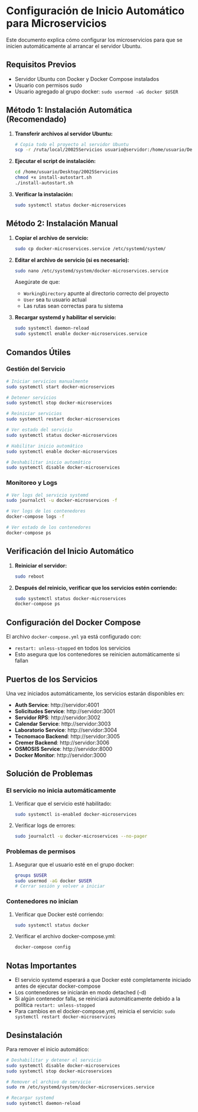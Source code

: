 # Configuración de Inicio Automático para Microservicios

Este documento explica cómo configurar los microservicios para que se inicien automáticamente al arrancar el servidor Ubuntu.

## Requisitos Previos

- Servidor Ubuntu con Docker y Docker Compose instalados
- Usuario con permisos sudo
- Usuario agregado al grupo docker: `sudo usermod -aG docker $USER`

## Método 1: Instalación Automática (Recomendado)

1. **Transferir archivos al servidor Ubuntu:**
   ```bash
   # Copia todo el proyecto al servidor Ubuntu
   scp -r /ruta/local/20025Servicios usuario@servidor:/home/usuario/Desktop/
   ```

2. **Ejecutar el script de instalación:**
   ```bash
   cd /home/usuario/Desktop/20025Servicios
   chmod +x install-autostart.sh
   ./install-autostart.sh
   ```

3. **Verificar la instalación:**
   ```bash
   sudo systemctl status docker-microservices
   ```

## Método 2: Instalación Manual

1. **Copiar el archivo de servicio:**
   ```bash
   sudo cp docker-microservices.service /etc/systemd/system/
   ```

2. **Editar el archivo de servicio (si es necesario):**
   ```bash
   sudo nano /etc/systemd/system/docker-microservices.service
   ```
   
   Asegúrate de que:
   - `WorkingDirectory` apunte al directorio correcto del proyecto
   - `User` sea tu usuario actual
   - Las rutas sean correctas para tu sistema

3. **Recargar systemd y habilitar el servicio:**
   ```bash
   sudo systemctl daemon-reload
   sudo systemctl enable docker-microservices.service
   ```

## Comandos Útiles

### Gestión del Servicio
```bash
# Iniciar servicios manualmente
sudo systemctl start docker-microservices

# Detener servicios
sudo systemctl stop docker-microservices

# Reiniciar servicios
sudo systemctl restart docker-microservices

# Ver estado del servicio
sudo systemctl status docker-microservices

# Habilitar inicio automático
sudo systemctl enable docker-microservices

# Deshabilitar inicio automático
sudo systemctl disable docker-microservices
```

### Monitoreo y Logs
```bash
# Ver logs del servicio systemd
sudo journalctl -u docker-microservices -f

# Ver logs de los contenedores
docker-compose logs -f

# Ver estado de los contenedores
docker-compose ps
```

## Verificación del Inicio Automático

1. **Reiniciar el servidor:**
   ```bash
   sudo reboot
   ```

2. **Después del reinicio, verificar que los servicios estén corriendo:**
   ```bash
   sudo systemctl status docker-microservices
   docker-compose ps
   ```

## Configuración del Docker Compose

El archivo `docker-compose.yml` ya está configurado con:
- `restart: unless-stopped` en todos los servicios
- Esto asegura que los contenedores se reinicien automáticamente si fallan

## Puertos de los Servicios

Una vez iniciados automáticamente, los servicios estarán disponibles en:

- **Auth Service**: http://servidor:4001
- **Solicitudes Service**: http://servidor:3001
- **Servidor RPS**: http://servidor:3002
- **Calendar Service**: http://servidor:3003
- **Laboratorio Service**: http://servidor:3004
- **Tecnomaco Backend**: http://servidor:3005
- **Cremer Backend**: http://servidor:3006
- **OSMOSIS Service**: http://servidor:8000
- **Docker Monitor**: http://servidor:3000

## Solución de Problemas

### El servicio no inicia automáticamente
1. Verificar que el servicio esté habilitado:
   ```bash
   sudo systemctl is-enabled docker-microservices
   ```

2. Verificar logs de errores:
   ```bash
   sudo journalctl -u docker-microservices --no-pager
   ```

### Problemas de permisos
1. Asegurar que el usuario esté en el grupo docker:
   ```bash
   groups $USER
   sudo usermod -aG docker $USER
   # Cerrar sesión y volver a iniciar
   ```

### Contenedores no inician
1. Verificar que Docker esté corriendo:
   ```bash
   sudo systemctl status docker
   ```

2. Verificar el archivo docker-compose.yml:
   ```bash
   docker-compose config
   ```

## Notas Importantes

- El servicio systemd esperará a que Docker esté completamente iniciado antes de ejecutar docker-compose
- Los contenedores se iniciarán en modo detached (-d)
- Si algún contenedor falla, se reiniciará automáticamente debido a la política `restart: unless-stopped`
- Para cambios en el docker-compose.yml, reinicia el servicio: `sudo systemctl restart docker-microservices`

## Desinstalación

Para remover el inicio automático:

```bash
# Deshabilitar y detener el servicio
sudo systemctl disable docker-microservices
sudo systemctl stop docker-microservices

# Remover el archivo de servicio
sudo rm /etc/systemd/system/docker-microservices.service

# Recargar systemd
sudo systemctl daemon-reload
```